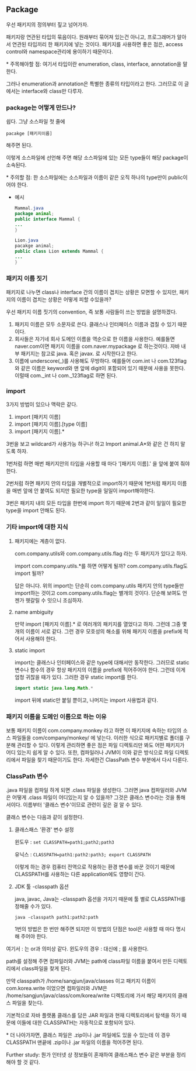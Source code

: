 ## Package

우선 패키지의 정의부터 짚고 넘어가자.

패키지랑 연관된 타입의 묶음이다. 원래부터 묶어져 있는건 아니고, 프로그래머가 알아서 연관된 타입끼리 한 패키지에 넣는 것이다. 패키지를 사용하면 좋은 점은, access control와 namespace관리에 용이하기 때문이다.

\* 주목해야할 점: 여기서 타입이란 enumeration, class, interface, annotation을 말한다.

그러나 enumeration과 annotation은 특별한 종류의 타입이라고 한다. 그러므로 이 글에서는 interface와 class만 다루자.



### package는 어떻게 만드나?

쉽다. 그냥 소스파일 첫 줄에 

`pacakge [패키지이름]`

해주면 된다.

이렇게 소스파일에 선언해 주면 해당 소스파일에 있는 모든 type들이 해당 package이 소속된다.

\* 주의할 점: 한 소스파일에는 소스파일과 이름이 같은 오직 하나의 type만이 public이어야 한다. 



* 예시

  ```java
  Mammal.java
  package animal;
  public interface Mammal {
  ...
  }
  
  Lion.java
  pacakge animal;
  public class Lion extends Mammal {
  ...
  }
  ```

  

### 패키지 이름 짓기

패키지로 나누면 class나 interface 간의 이름이 겹치는 상황은 모면할 수 있지만, 패키지의 이름이 겹치는 상황은 어떻게 피할 수있을까?

우선 패키지 이름 짓기의 convention, 즉 보통 사람들이 쓰는 방법을 설명하겠다.

1. 패키지 이름은 모두 소문자로 쓴다. 클래스나 인터페이스 이름과 겹칠 수 있기 때문이다.
2. 회사들은 자기네 회사 도메인 이름을 역순으로 한 이름을 사용한다. 예를들면 naver.com이면 패키지 이름을 com.naver.mypackage 로 하는것이다. 자바 내부 패키지는 참고로 java. 혹은 javax. 로 시작한다고 한다.
3. 이름에 underscore(_)를 사용해도 무방하다. 예를들어 com.int 나 com.123flag와 같은 이름은 keyword와 맨 앞에 digit이 포함되어 있기 때문에 사용을 못한다. 이럴때 com.\_int 나 com.\_123flag로 하면 된다.



### import

3가지 방법이 있으나 맥락은 같다.

1. import [패키지 이름]
2. import [패키지 이름].[type 이름]
3. import [패키지 이름].*

3번을 보고 wildcard가 사용가능 하구나! 하고 Import animal.A*와 같은 건 하지 말도록 하자.

1번처럼 하면 매번 패키지안의 타입을 사용할 때 마다 '[패키지 이름].' 을 앞에 붙여 줘야 한다.

2번처럼 하면 패키지 안의 타입을 개별적으로 import하기 때문에 1번처럼 패키지 이름을 매번 앞에 안 붙여도 되지만 필요한 type을 일일이 import해야한다.

3번은 패키지 내의 모든 타입을 한번에 import 하기 때문에 2번과 같이 일일이 필요한 type을 import 안해도 된다.



### 기타 import에 대한 지식

1. 패키지에는 계층이 없다.

   com.company.utils와 com.company.utils.flag 라는 두 패키지가 있다고 하자.

   import com.company.utils.*를 하면 어떻게 될까? com.company.utils.flag도 import 될까? 

   답은 아니다. 위의 import는 단순히 com.company.utils 패키지 안의 type들만 import하는 것이고 com.company.utils.flag는 별개의 것이다. 단순해 보여도 언젠가 헷갈릴 수 잇으니 조심하자.

2. name ambiguity

   만약 import [패키지 이름].* 로 여러개의 패키지를 열었다고 하자. 그런데 그중 몇개의 이름이 서로 같다. 그런 경우 모호성의 해소를 위해 패키지 이름을 prefix에 적어서 사용해야 한다.

3. static import

   import는 클래스나 인터페이스와 같은 type에 대해서만 동작한다. 그러므로 static 변수나 함수의 경우 항상 패키지의 이름을 prefix에 적어주어야 한다. 그런데 이게 엄청 귀찮을 때가 있다. 그러한 경우 static import를 한다.

   ```java
   import static java.lang.Math.*
   ```

   import 뒤에 static만 붙일 뿐이고, 나머지는 import 사용법과 같다.



### 패키지 이름을 도메인 이름으로 하는 이유

보통 패키지 이름이 com.company.monkey 라고 하면 이 패키지에 속하는 타입의 소스 파일들을 com/company/monkey/ 에 넣는다. 이러한 식으로 패키지별로 폴더를 구분해 관리할 수 있다. 이렇게 관리하면 좋은 점은 파일 디렉토리만 봐도 어떤 패키지가 어디 있는지 쉽게 알 수 있다. 또한, 컴파일러나 JVM이 이와 같은 방식으로 파일 디렉토리에서 파일을 찾기 때문이기도 한다. 자세한건 ClassPath 변수 부분에서 다시 다룬다.



### ClassPath 변수

.java 파일을 컴파일 하게 되면 .class 파일을 생성한다. 그러면 java 컴파일러와 JVM은 어떻게  .class 파일이 어디있는지 알 수 있을까? 그것은 클래스 변수라는 것을 통해서이다. 이름부터 '클래스 변수'이므로 관련이 깊은 걸 알 수 있다.

클래스 변수는 다음과 같이 설정한다.

1. 클래스패스 '환경' 변수 설정

   윈도우 : `set CLASSPATH=path1;path2;path3`

   유닉스 : `CLASSPATH=path1:path2:path3; export CLASSPATH`

   이렇게 하는 경우 컴퓨터 전역으로 작용하는 환경 변수를 바꾼 것이기 때문에 CLASSPATH를 사용하는 다른 application에도 영향이 간다.

2. JDK 툴 -classpath 옵션

   java, javac, Java는 -classpath 옵션을 가지기 때문에 툴 별로 CLASSPATH를 정해줄 수가 있다.

   `java -classpath path1:path2:path` 

   1번의 방법은 한 번만 해주면 되지만 이 방법의 단점은 tool은 사용할 때 마다 명시해 주어야 한다.

여기서 : 는 or과 의미상 같다. 윈도우의 경우 : 대신에 ; 를 사용한다.

path를 설정해 주면 컴파일러와 JVM는 path에  class파일 이름을 붙여서 만든 디렉토리에서 class파일을 찾게 된다.

만약 classpath가 /home/sangjun/java/classes 이고 패키지 이름이 com.korea.write 이었으면 컴파일러와 JVM은 /home/sangjun/java/class/com/korea/write 디렉토리에 가서 해당 패키지의 클래스 파일을 찾는다.

기본적으로 자바 플랫폼 클래스를 담은 JAR 파일과 현재 디렉토리에서 탐색을 하기 때문에 이들에 대한 CLASSPATH는 자동적으로 포함되어 있다.

\* 더 나아가자면, 클래스 파일은 .zip이나 .jar 파일에도 있을 수 있는데 이 경우 CLASSPATH 맨끝에 .zip이나 .jar 파일의 이름을 적어주면 된다.





Further study: 뭔가 인터넷 상 정보들이 혼재하여 클래스패스 변수 같은 부분을 정리해야 할 것 같다.